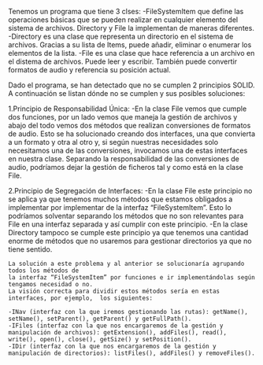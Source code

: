 Tenemos un programa que tiene 3 clses:
-FileSystemItem que define las operaciones básicas que se pueden
realizar en cualquier elemento del sistema de archivos. Directory y File la implementan
de maneras diferentes.
-Directory es una clase que representa un directorio en el sistema de archivos. Gracias 
a su lista de Items, puede añadir, eliminar o enumerar los elementos de la lista.
-File es una clase que hace referencia a un archivo en el distema de archivos.
Puede leer y escribir. También puede convertir formatos de audio y referencia su posición
actual.

Dado el programa, se han detectado que no se cumplen 2 principios SOLID. 
A continuación se listan dónde no se cumplen y sus posibles soluciones:

1.Principio de Responsabilidad Única:
    -En la clase File vemos que cumple dos funciones, por un lado vemos que maneja 
    la gestión de archivos y abajo del todo vemos dos métodos que realizan conversiones de formatos de audio.
    Esto se ha solucionado creando dos interfaces, una que convierta a un formato y otra al otro y, 
    si según nuestras necesidades solo necesitamos una de las conversiones, invocamos una de estas interfaces 
    en nuestra clase. Separando la responsabilidad de las conversiones de audio, 
    podríamos dejar la gestión de ficheros tal y como está en la clase File.


2.Principio de Segregación de Interfaces:
    -En la clase File este principio no se aplica ya que tenemos muchos métodos que estamos obligados a 
    implementar por implementar de la interfaz “FileSystemItem”.
    Esto lo podríamos solventar separando los métodos que no son relevantes para File en una 
    interfaz separada y así cumplir con este principio.
    -En la clase Directory tampoco se cumple este principio ya que tenemos una cantidad enorme 
    de métodos que no usaremos para gestionar directorios ya que no tiene sentido.
    
    La solución a este problema y al anterior se solucionaría agrupando todos los métodos de 
    la interfaz “FileSystemItem” por funciones e ir implementándolas según tengamos necesidad o no.
    La visión correcta para dividir estos métodos sería en estas interfaces, por ejemplo,  los siguientes:

    -INav (interfaz con la que iremos gestionando las rutas): getName(), setName(), setParent(), getParent() y getFullPath().
    -IFiles (interfaz con la que nos encargaremos de la gestión y manipulación de archivos): getExtension(), addFiles(), read(), write(), open(), close(), getSize() y setPosition().
    -IDir (interfaz con la que nos encargaremos de la gestión y manipulación de directorios): listFiles(), addFiles() y removeFiles().

